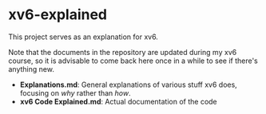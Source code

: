 # xv6-explained

This project serves as an explanation for xv6.

Note that the documents in the repository are updated during my xv6 course, so it is advisable to come back here once in a while to see if there's anything new.

- **Explanations.md**: General explanations of various stuff xv6 does, focusing on *why* rather than *how*.
- **xv6 Code Explained.md**: Actual documentation of the code
